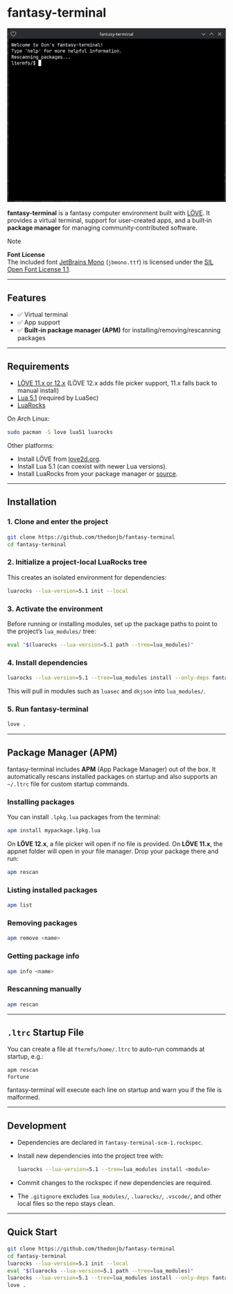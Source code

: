 # fantasy-terminal

![fantasy-terminal screenshot](docs/screenshot.png)

**fantasy-terminal** is a fantasy computer environment built with [LÖVE](https://love2d.org/).
It provides a virtual terminal, support for user-created apps, and a built‑in **package manager** for managing community‑contributed software.

> [!NOTE]
> **Font License**  
> The included font [JetBrains Mono](https://www.jetbrains.com/lp/mono/) (`jbmono.ttf`) is licensed under the [SIL Open Font License 1.1](docs/OFL.txt).

---

## Features

* ✅ Virtual terminal
* ✅ App support
* ✅ **Built‑in package manager (APM)** for installing/removing/rescanning packages

---

## Requirements

* [LÖVE 11.x or 12.x](https://love2d.org/) (LÖVE 12.x adds file picker support, 11.x falls back to manual install)
* [Lua 5.1](https://www.lua.org/) (required by LuaSec)
* [LuaRocks](https://luarocks.org/)

On Arch Linux:

```bash
sudo pacman -S love lua51 luarocks
```

Other platforms:

* Install LÖVE from [love2d.org](https://love2d.org/).
* Install Lua 5.1 (can coexist with newer Lua versions).
* Install LuaRocks from your package manager or [source](https://luarocks.org/).

---

## Installation

### 1. Clone and enter the project

```bash
git clone https://github.com/thedonjb/fantasy-terminal
cd fantasy-terminal
```

### 2. Initialize a project-local LuaRocks tree

This creates an isolated environment for dependencies:

```bash
luarocks --lua-version=5.1 init --local
```

### 3. Activate the environment

Before running or installing modules, set up the package paths to point to the project’s `lua_modules/` tree:

```bash
eval "$(luarocks --lua-version=5.1 path --tree=lua_modules)"
```

### 4. Install dependencies

```bash
luarocks --lua-version=5.1 --tree=lua_modules install --only-deps fantasy-terminal-scm-1.rockspec
```

This will pull in modules such as `luasec` and `dkjson` into `lua_modules/`.

### 5. Run fantasy-terminal

```bash
love .
```

---

## Package Manager (APM)

fantasy-terminal includes **APM** (App Package Manager) out of the box.
It automatically rescans installed packages on startup and also supports an `~/.ltrc` file for custom startup commands.

### Installing packages

You can install `.lpkg.lua` packages from the terminal:

```bash
apm install mypackage.lpkg.lua
```

On **LÖVE 12.x**, a file picker will open if no file is provided.
On **LÖVE 11.x**, the appnet folder will open in your file manager. Drop your package there and run:

```bash
apm rescan
```

### Listing installed packages

```bash
apm list
```

### Removing packages

```bash
apm remove <name>
```

### Getting package info

```bash
apm info <name>
```

### Rescanning manually

```bash
apm rescan
```

---

## `.ltrc` Startup File

You can create a file at `ftermfs/home/.ltrc` to auto-run commands at startup, e.g.:

```
apm rescan
fortune
```

fantasy-terminal will execute each line on startup and warn you if the file is malformed.

---

## Development

* Dependencies are declared in `fantasy-terminal-scm-1.rockspec`.

* Install new dependencies into the project tree with:

  ```bash
  luarocks --lua-version=5.1 --tree=lua_modules install <module>
  ```

* Commit changes to the rockspec if new dependencies are required.

* The `.gitignore` excludes `lua_modules/`, `.luarocks/`, `.vscode/`, and other local files so the repo stays clean.

---

## Quick Start

```bash
git clone https://github.com/thedonjb/fantasy-terminal
cd fantasy-terminal
luarocks --lua-version=5.1 init --local
eval "$(luarocks --lua-version=5.1 path --tree=lua_modules)"
luarocks --lua-version=5.1 --tree=lua_modules install --only-deps fantasy-terminal-scm-1.rockspec
love .
```